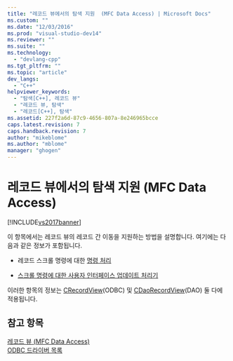 ```yaml
---
title: "레코드 뷰에서의 탐색 지원  (MFC Data Access) | Microsoft Docs"
ms.custom: ""
ms.date: "12/03/2016"
ms.prod: "visual-studio-dev14"
ms.reviewer: ""
ms.suite: ""
ms.technology: 
  - "devlang-cpp"
ms.tgt_pltfrm: ""
ms.topic: "article"
dev_langs: 
  - "C++"
helpviewer_keywords: 
  - "탐색[C++], 레코드 뷰"
  - "레코드 뷰, 탐색"
  - "레코드[C++], 탐색"
ms.assetid: 227f2a6d-87c9-4656-807a-8e246965bcce
caps.latest.revision: 7
caps.handback.revision: 7
author: "mikeblome"
ms.author: "mblome"
manager: "ghogen"
---
```

# 레코드 뷰에서의 탐색 지원  (MFC Data Access)
[!INCLUDE[vs2017banner](../assembler/inline/includes/vs2017banner.md)]

이 항목에서는 레코드 뷰의 레코드 간 이동을 지원하는 방법을 설명합니다. 여기에는 다음과 같은 정보가 포함됩니다.  
  
-   레코드 스크롤 명령에 대한 [명령 처리](../data/command-handlers-for-record-scrolling-mfc-data-access.md)  
  
-   [스크롤 명령에 대한 사용자 인터페이스 업데이트 처리기](../data/user-interface-updating-for-record-views-mfc-data-access.md)  
  
 이러한 항목의 정보는 [CRecordView](../mfc/reference/crecordview-class.md)\(ODBC\) 및 [CDaoRecordView](../mfc/reference/cdaorecordview-class.md)\(DAO\) 둘 다에 적용됩니다.  
  
## 참고 항목  
 [레코드 뷰  \(MFC Data Access\)](../data/record-views-mfc-data-access.md)   
 [ODBC 드라이버 목록](../data/odbc/odbc-driver-list.md)